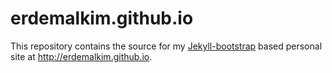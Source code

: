 erdemalkim.github.io
==============

This repository contains the source for my [Jekyll-bootstrap](http://jekyllbootstrap.com) based personal site at <http://erdemalkim.github.io>.

